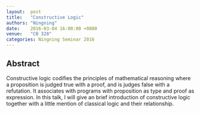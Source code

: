 ```yaml
--- 
layout:  post 
title:   "Constructive Logic"
authors: "Ningning"
date:    2016-03-04 16:00:00 +0800
venue:   "CB 328"
categories: Ningning Seminar 2016
--- 
```

## Abstract

Constructive logic codifies the principles of mathematical reasoning where a
proposition is judged true with a proof, and is judges false with a
refutation.
It associates with programs with proposition as type and proof as
expression. In
this talk, I will give an brief introduction of constructive logic together
with
a little mention of classical logic and their relationship.

